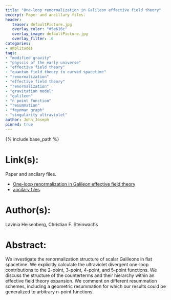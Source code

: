 ```yaml
---
title: "One-loop renormalization in Galileon effective field theory"
excerpt: Paper and ancillary files.
header:
   teaser: defaultPicture.jpg
   overlay_color: "#5e616c"
   overlay_image: defaultPicture.jpg
   overlay_filter: .6
categories:
- amplitudes
tags:
- "modified gravity"
- "physcis of the early universe"
- "effective field theory"
- "quantum field theory in curved spacetime"
- "renormalization"
- "effective field theory"
- "renormalization"
- "gravitation model"
- "galileon"
- "n point function"
- "resummation"
- "feynman graph"
- "singularity ultraviolet"
author: John_Joseph
pinned: true
---
```

{% include base_path %}

# Link(s):
Paper and ancilary files.
  * [One-loop renormalization in Galileon effective field theory](https://arxiv.org/abs/1909.04662)
  * [ancilary files](https://arxiv.org/src/1909.04662/anc)

# Author(s):
Lavinia Heisenberg, Christian F. Steinwachs

# Abstract:
We investigate the renormalization structure of scalar Galileons in flat spacetime. We explicitly calculate the ultraviolet divergent one-loop contributions to the 2-point, 3-point, 4-point, and 5-point functions. We discuss the structure of the counterterms and their hierarchy within an effective field theory expansion. We comment on different resummation schemes, including a geometric resummation for which our results could be generalized to arbitrary n-point functions.